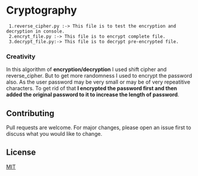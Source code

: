 # Cryptography
```
 1.reverse_cipher.py :-> This file is to test the encryption and decryption in console.
 2.encryt_file.py :-> This file is to encrypt complete file.
 3.decrypt_file.py:-> This file is to decrypt pre-encrypted file.
```
### Creativity
In this algorithm of **encryption/decryption** I  used shift cipher and reverse_cipher.
But to get more randomness I used to encrypt the password also.
As the user password may be very small or may be of very repeatitive characters.
To get rid of that **I encrypted the password first and then added the original password to it to increase the length of password**.

## Contributing
Pull requests are welcome. For major changes, please open an issue first to discuss what you would like to change.

## License
[MIT](https://choosealicense.com/licenses/mit/)
